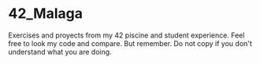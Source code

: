 # 42_Malaga
Exercises and proyects from my 42 piscine and student experience.
Feel free to look my code and compare. But remember. Do not copy if you don't understand what you are doing.
